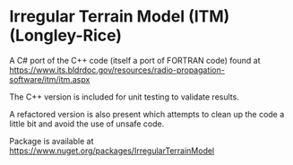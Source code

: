 # Irregular Terrain Model (ITM) (Longley-Rice)

A C# port of the C++ code (itself a port of FORTRAN code) found at https://www.its.bldrdoc.gov/resources/radio-propagation-software/itm/itm.aspx

The C++ version is included for unit testing to validate results.

A refactored version is also present which attempts to clean up the code a little bit and avoid the use of unsafe code.

Package is available at https://www.nuget.org/packages/IrregularTerrainModel

